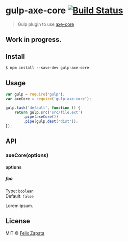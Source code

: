 # gulp-axe-core [![Build Status](https://travis-ci.org/felixzapata/gulp-axe-core.svg?branch=master)](https://travis-ci.org/felixzapata/gulp-axe-core)

> Gulp plugin to use [axe-core](https://github.com/dequelabs/axe-core)


## Work in progress.


## Install

```
$ npm install --save-dev gulp-axe-core
```


## Usage

```js
var gulp = require('gulp');
var axeCore = require('gulp-axe-core');

gulp.task('default', function () {
	return gulp.src('src/file.ext')
		.pipe(axeCore())
		.pipe(gulp.dest('dist'));
});
```


## API

### axeCore(options)

#### options

##### foo

Type: `boolean`  
Default: `false`

Lorem ipsum.


## License

MIT © [Felix Zapata](http://github.com/felixzapata)
